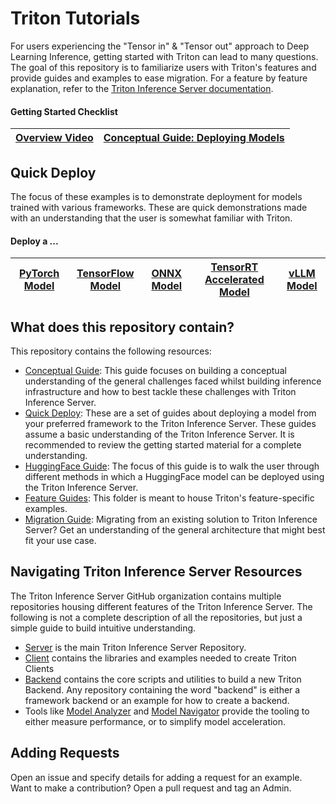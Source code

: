 # Triton Tutorials

For users experiencing the "Tensor in" & "Tensor out" approach to Deep Learning Inference, getting started with Triton can lead to many questions. The goal of this repository is to familiarize users with Triton's features and provide guides and examples to ease migration. For a feature by feature explanation, refer to the [Triton Inference Server documentation](https://docs.nvidia.com/deeplearning/triton-inference-server/user-guide/docs/index.html).

#### Getting Started Checklist 
| [Overview Video](https://www.youtube.com/watch?v=NQDtfSi5QF4) | [Conceptual Guide: Deploying Models](Conceptual_Guide/Part_1-model_deployment/README.md) |
| ------------ | --------------- |

## Quick Deploy

The focus of these examples is to demonstrate deployment for models trained with various frameworks. These are quick demonstrations made with an understanding that the user is somewhat familiar with Triton.

#### Deploy a ...
| [PyTorch Model](./Quick_Deploy/PyTorch/README.md) | [TensorFlow Model](./Quick_Deploy/TensorFlow/README.md) | [ONNX Model](./Quick_Deploy/ONNX/README.md) | [TensorRT Accelerated Model](https://github.com/NVIDIA/TensorRT/tree/main/quickstart/deploy_to_triton) | [vLLM Model](./Quick_Deploy/vLLM/README.md)
| --------------- | ------------ | --------------- | --------------- | --------------- |

## What does this repository contain?
This repository contains the following resources:
* [Conceptual Guide](./Conceptual_Guide/): This guide focuses on building a conceptual understanding of the general challenges faced whilst building inference infrastructure and how to best tackle these challenges with Triton Inference Server.
* [Quick Deploy](#quick-deploy): These are a set of guides about deploying a model from your preferred framework to the Triton Inference Server. These guides assume a basic understanding of the Triton Inference Server. It is recommended to review the getting started material for a complete understanding.
* [HuggingFace Guide](./HuggingFace/): The focus of this guide is to walk the user through different methods in which a HuggingFace model can be deployed using the Triton Inference Server.
* [Feature Guides](./Feature_Guide/): This folder is meant to house Triton's feature-specific examples.
* [Migration Guide](./Migration_Guide/migration_guide.md): Migrating from an existing solution to Triton Inference Server? Get an understanding of the general architecture that might best fit your use case.

## Navigating Triton Inference Server Resources

The Triton Inference Server GitHub organization contains multiple repositories housing different features of the Triton Inference Server. The following is not a complete description of all the repositories, but just a simple guide to build intuitive understanding.

* [Server](https://github.com/triton-inference-server/server) is the main Triton Inference Server Repository.
* [Client](https://github.com/triton-inference-server/client) contains the libraries and examples needed to create Triton Clients
* [Backend](https://github.com/triton-inference-server/backend) contains the core scripts and utilities to build a new Triton Backend. Any repository containing the word "backend" is either a framework backend or an example for how to create a backend.
* Tools like [Model Analyzer](https://github.com/triton-inference-server/model_analyzer) and [Model Navigator](https://github.com/triton-inference-server/model_navigator) provide the tooling to either measure performance, or to simplify model acceleration.

## Adding Requests

Open an issue and specify details for adding a request for an example. Want to make a contribution? Open a pull request and tag an Admin.
